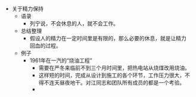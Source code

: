 - 关于精力保持
	- 语录
		- 列宁说，不会休息的人，就不会工作。
	- 总结整理
		- 假设人的精力在一定时间里是有限的，那么必要的休息，就是让精力回血的过程。
	- 例子
		- 1961年在一汽的“烧油工程”
			- 需要在严冬来临前不到三个月时间里，把热电站从烧煤改用烧油。
			- 这样短的时间，完成从设计到施工的各个环节，工作压力很大，不得不连天昼夜地干。对江同志和团队所有成员的都是一个考验。
			-